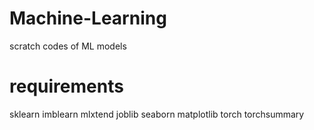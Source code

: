 # Machine-Learning
scratch codes of ML models

# requirements 
sklearn
imblearn
mlxtend
joblib
seaborn
matplotlib
torch 
torchsummary